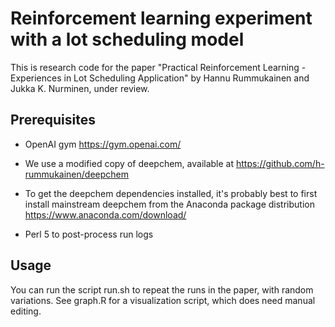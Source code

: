 Reinforcement learning experiment with a lot scheduling model
=============================================================

This is research code for the paper "Practical Reinforcement Learning -
Experiences in Lot Scheduling Application" by Hannu Rummukainen and Jukka
K. Nurminen, under review.

Prerequisites
-------------
- OpenAI gym https://gym.openai.com/

- We use a modified copy of deepchem, available at
  https://github.com/h-rummukainen/deepchem

- To get the deepchem dependencies installed, it's probably best to first
  install mainstream deepchem from the Anaconda package distribution
  https://www.anaconda.com/download/

- Perl 5 to post-process run logs

Usage
-----

You can run the script run.sh to repeat the runs in the paper, with random
variations.  See graph.R for a visualization script, which does need manual
editing.

